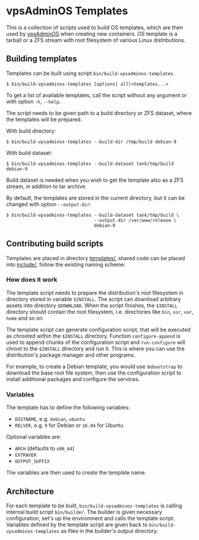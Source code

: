 vpsAdminOS Templates
====================

This is a collection of scripts used to build OS templates, which are then used
by [vpsAdminOS](http://vpsadminos.org) when creating new containers. OS template
is a tarball or a ZFS stream with root filesystem of various Linux distributions.

## Building templates
Templates can be built using script `bin/build-vpsadminos-templates`.

	$ bin/build-vpsadminos-templates [options] all|<templates...>

To get a list of available templates, call the script without any argument or
with option `-h`, `--help`.

The script needs to be given path to a build directory or ZFS dataset, where
the templates will be prepared.

With build directory:

	$ bin/build-vpsadminos-templates --build-dir /tmp/build debian-9

With build dataset:

	$ bin/build-vpsadminos-templates --build-dataset tank/tmp/build debian-9

Build dataset is needed when you wish to get the template also as a ZFS stream,
in addition to tar archive.

By default, the templates are stored in the current directory, but it can be
changed with option `--output-dir`:

	$ bin/build-vpsadminos-templates --build-dataset tank/tmp/build \
	                                 --output-dir /var/www/release \
	                                 debian-9

## Contributing build scripts
Templates are placed in directory [templates/](templates/), shared code can be
placed into [include/](include/), follow the existing naming scheme.

### How does it work
The template script needs to prepare the distribution's root filesystem
in directory stored in variable `$INSTALL`. The script can download arbitrary
assets into directory `$DOWNLOAD`. When the script finishes, the `$INSTALL`
directory should contain the root filesystem, i.e. directories like `bin`, `usr`,
`var`, `home` and so on.

The template script can generate configuration script, that will be executed
as chrooted within the `$INSTALL` directory. Function `configure-append` is used
to append chunks of the configuration script and `run-configure` will chroot
to the `$INSTALL` directory and run it. This is where you can use the
distribution's package manager and other programs.

For example, to create a Debian template, you would use `debootstrap` to download
the base root file system, then use the configuration script to install additional
packages and configure the services.

### Variables
The template has to define the following variables:

 - `DISTNAME`, e.g. `debian`, `ubuntu`
 - `RELVER`, e.g. `9` for Debian or `16.04` for Ubuntu

Optional variables are:

 - `ARCH` (defaults to `x86_64`)
 - `EXTRAVER`
 - `OUTPUT_SUFFIX`

The variables are then used to create the template name.

## Architecture
For each template to be built, `bin/build-vpsadminos-templates` is calling
internal build script `bin/builder`. The builder is given necessary configuration,
set's up the environment and calls the template script. Variables defined by
the template script are given back to `bin/build-vpsadminos-templates` as files
in the builder's output directory.

